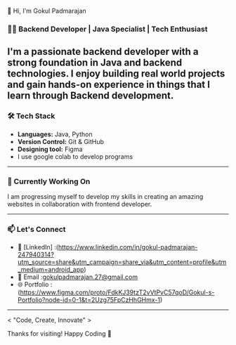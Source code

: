  👋 Hi, I'm Gokul Padmarajan

### 🧑‍💻 Backend Developer | Java Specialist | Tech Enthusiast

I'm a passionate backend developer with a strong foundation in Java and backend technologies. I enjoy building real world projects and gain hands-on experience 
in things that I learn through Backend development.
---

### 🛠️ Tech Stack

- **Languages:** Java, Python
- **Version Control:** Git & GitHub
- **Designing tool:** Figma
- I use google colab to develop programs 

---

### 📌 Currently Working On

I am progressing myself to develop my skills in creating an amazing websites in collaboration with frontend developer.

---

### 📫 Let's Connect

- 💼 [LinkedIn] :(https://www.linkedin.com/in/gokul-padmarajan-247940314?utm_source=share&utm_campaign=share_via&utm_content=profile&utm_medium=android_app)
- 💌 Email :gokulpadmarajan.27@gmail.com
- 🌐 Portfolio :(https://www.figma.com/proto/FdkKJ39tzT2vVtPvC57qoD/Gokul-s-Portfolio?node-id=0-1&t=2Uzg75FpCzHhGHmx-1)

---
< "Code, Create, Innovate" >

Thanks for visiting! Happy Coding 🚀
